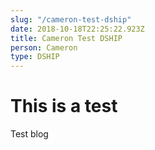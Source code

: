 ```yaml
---
slug: "/cameron-test-dship"
date: 2018-10-18T22:25:22.923Z
title: Cameron Test DSHIP
person: Cameron
type: DSHIP
---
```

# This is a test

Test blog
